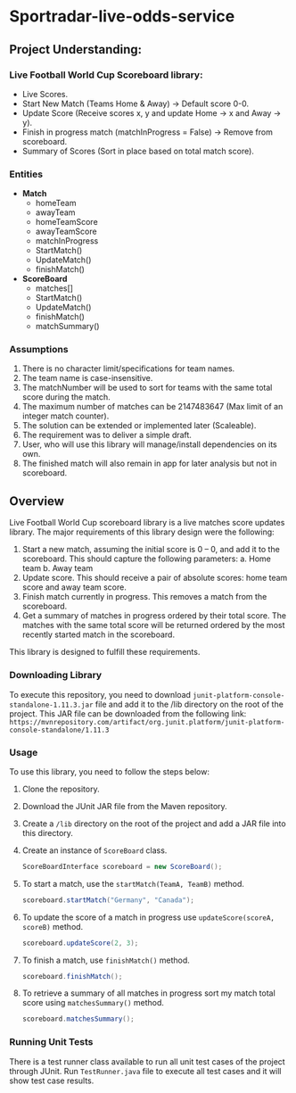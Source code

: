 # Sportradar-live-odds-service

## Project Understanding:

### Live Football World Cup Scoreboard library: 
- Live Scores.
- Start New Match (Teams Home & Away) -> Default score 0-0.
- Update Score (Receive scores x, y and update Home -> x and Away -> y).
- Finish in progress match (matchInProgress = False) -> Remove from scoreboard.
- Summary of Scores (Sort in place based on total match score).

### Entities
  - **Match**
      - homeTeam
      - awayTeam
      - homeTeamScore
      - awayTeamScore
      - matchInProgress
      - StartMatch()
      - UpdateMatch()
      - finishMatch()
  - **ScoreBoard**
      - matches[]
      - StartMatch()
      - UpdateMatch()
      - finishMatch()
      - matchSummary()


### Assumptions
1. There is no character limit/specifications for team names.
2. The team name is case-insensitive.
3. The matchNumber will be used to sort for teams with the same total score during the match.
4. The maximum number of matches can be 2147483647 (Max limit of an integer match counter).
5. The solution can be extended or implemented later (Scaleable).
6. The requirement was to deliver a simple draft.
7. User, who will use this library will manage/install dependencies on its own.
8. The finished match will also remain in app for later analysis but not in scoreboard.

## Overview
Live Football World Cup scoreboard library is a live matches score updates library. The major requirements of this library design were the following:

1. Start a new match, assuming the initial score is 0 – 0, and add it to the scoreboard. This should capture the following parameters:
    a. Home team
    b. Away team
2. Update score. This should receive a pair of absolute scores: home team score and away team score.
3. Finish match currently in progress. This removes a match from the scoreboard.
4. Get a summary of matches in progress ordered by their total score. The matches with the same total score will be returned ordered by the most recently started match in the scoreboard.

This library is designed to fulfill these requirements.

### Downloading Library
To execute this repository, you need to download `junit-platform-console-standalone-1.11.3.jar` file and add it to the /lib directory on the root of the project. This JAR file can be downloaded from the following link:
`https://mvnrepository.com/artifact/org.junit.platform/junit-platform-console-standalone/1.11.3`

### Usage
To use this library, you need to follow the steps below:

1. Clone the repository.
2. Download the JUnit JAR file from the Maven repository.
3. Create a `/lib` directory on the root of the project and add a JAR file into this directory.
4. Create an instance of `ScoreBoard` class.

    ```JAVA
    ScoreBoardInterface scoreboard = new ScoreBoard();
    ```

5. To start a match, use the `startMatch(TeamA, TeamB)` method.

    ```JAVA
    scoreboard.startMatch("Germany", "Canada");
    ```

6. To update the score of a match in progress use `updateScore(scoreA, scoreB)` method.

    ```JAVA
    scoreboard.updateScore(2, 3);
    ```

7. To finish a match, use `finishMatch()` method.

    ```JAVA
    scoreboard.finishMatch();
    ```

8. To retrieve a summary of all matches in progress sort my match total score using `matchesSummary()` method.

    ```JAVA
    scoreboard.matchesSummary();
    ```


### Running Unit Tests
There is a test runner class available to run all unit test cases of the project through JUnit. Run `TestRunner.java` file to execute all test cases and it will show test case results.
